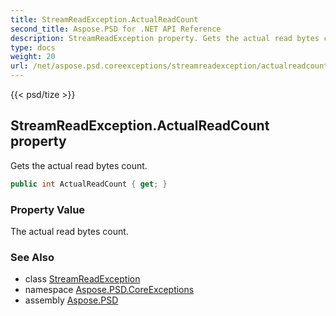 ```yaml
---
title: StreamReadException.ActualReadCount
second_title: Aspose.PSD for .NET API Reference
description: StreamReadException property. Gets the actual read bytes count
type: docs
weight: 20
url: /net/aspose.psd.coreexceptions/streamreadexception/actualreadcount/
---
```

{{< psd/tize >}}
## StreamReadException.ActualReadCount property

Gets the actual read bytes count.

```csharp
public int ActualReadCount { get; }
```

### Property Value

The actual read bytes count.

### See Also

* class [StreamReadException](../)
* namespace [Aspose.PSD.CoreExceptions](../../../aspose.psd.coreexceptions/)
* assembly [Aspose.PSD](../../../)


